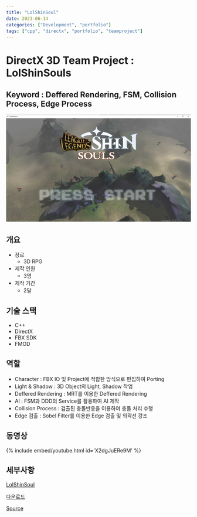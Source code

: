 ```yaml
---
title: "LolShinSoul"
date: 2023-06-14
categories: ["Development", "portfolio"]
tags: ["cpp", "directx", "portfolio", "teamproject"]
---
```

 
# DirectX 3D Team Project : LolShinSouls

## Keyword : Deffered Rendering, FSM, Collision Process, Edge Process

![](/images/234498154-ffaa7cd6-9bbb-4f14-b423-c42b302dc000.PNG)

## 개요

- 장르
    - 3D RPG
- 제작 인원
    - 3명
- 제작 기간
    - 2달

## 기술 스택

- C++
- DirectX
- FBX SDK
- FMOD

## 역할

- Character : FBX IO 및 Project에 적합한 방식으로 편집하여 Porting
- Light & Shadow : 3D Object의 Light, Shadow 작업
- Deffered Rendering : MRT를 이용한 Deffered Rendering
- AI : FSM과 DDD의 Service를 활용하여 AI 제작
- Collision Process : 검출된 충돌반응을 이용하여 충돌 처리 수행
- Edge 검출 : Sobel Filter를 이용한 Edge 검출 및 외곽선 강조

## 동영상

{% include embed/youtube.html id='X2dgJuERe9M' %}

## 세부사항

[LolShinSoul](https://www.notion.so/LolShinSoul-1cb2b2b24e2d4a3abfb6a0d506a08c39?pvs=21)

[다운로드](https://naver.me/5G5ug3Ri)

[Source](https://github.com/sinsin950313/TeamProject)